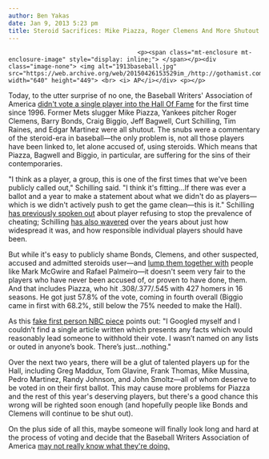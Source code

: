 ```yaml
---
author: Ben Yakas
date: Jan 9, 2013 5:23 pm
title: Steroid Sacrifices: Mike Piazza, Roger Clemens And More Shutout Of Hall Of Fame
---
```


	
										<p><span class="mt-enclosure mt-enclosure-image" style="display: inline;"> </span></p><div class="image-none"> <img alt="1913baseball.jpg" src="https://web.archive.org/web/20150426153529im_/http://gothamist.com/attachments/byakas/1913baseball.jpg" width="640" height="449"> <br> <i> AP</i></div> <p></p>

<p>Today, to the utter surprise of no one, the Baseball Writers&apos; Association of America <a href="https://web.archive.org/web/20150426153529/http://espn.go.com/mlb/story/_/id/8828339/no-players-elected-baseball-hall-fame-writers">didn&apos;t vote a single player into the Hall Of Fame</a> for the first time since 1996. Former Mets slugger Mike Piazza, Yankees pitcher Roger Clemens, Barry Bonds, Craig Biggio, Jeff Bagwell, Curt Schilling, Tim Raines, and Edgar Martinez were all shutout. The snubs were a commentary of the steroid-era in baseball&#x2014;the only problem is, not all those players have been linked to, let alone accused of, using steroids. Which means that Piazza, Bagwell and Biggio, in particular, are suffering for the sins of their contemporaries.</p>

<p>&quot;I think as a player, a group, this is one of the first times that we&apos;ve been publicly called out,&quot; Schilling said. &quot;I think it&apos;s fitting...If there was ever a ballot and a year to make a statement about what we didn&apos;t do as players&#x2014;which is we didn&apos;t actively push to get the game clean&#x2014;this is it.&quot; Schilling <a href="https://web.archive.org/web/20150426153529/http://deadspin.com/5819068/curt-schilling-no-winning-team-was-steroid+free-not-even-my-own">has previously spoken out</a> about player refusing to stop the prevalence of cheating; Schilling <a href="https://web.archive.org/web/20150426153529/http://www.washingtonpost.com/wp-dyn/articles/A50499-2005Mar19.html">has also wavered</a> over the years about just how widespread it was, and how responsible individual players should have been.</p>

<p>But while it&apos;s easy to publicly shame Bonds, Clemens, and other suspected, accused and admitted steroids user&#x2014;and <a href="https://web.archive.org/web/20150426153529/http://www.nypost.com/p/sports/mets/piazza_clemens_bonds_fall_short_bgbogDPlgKoesdS7rYQJjI">lump them together with</a> people like Mark McGwire and Rafael Palmeiro&#x2014;it doesn&apos;t seem very fair to the players who have never been accused of, or proven to have done, them. And that includes Piazza, who hit .308/.377/.545 with 427 homers in 16 seasons. He got just 57.8% of the vote, coming in fourth overall (Biggio came in first with 68.2%, still below the 75% needed to make the Hall). </p>

<p>As this <a href="https://web.archive.org/web/20150426153529/http://hardballtalk.nbcsports.com/2013/01/09/did-i-do-something-wrong-because-i-really-dont-understand-this-at-all/">fake first person NBC piece</a> points out: &quot;I Googled myself and I couldn&#x2019;t find a single article written which presents any facts which would reasonably lead someone to withhold their vote. I wasn&#x2019;t named on any lists or outed in anyone&#x2019;s book. There&#x2019;s just&#x2026;nothing.&quot;</p>

<p>Over the next two years, there will be a glut of talented players up for the Hall, including Greg Maddux, Tom Glavine, Frank Thomas, Mike Mussina, Pedro Martinez, Randy Johnson, and John Smoltz&#x2014;all of whom deserve to be voted in on their first ballot. This may cause more problems for Piazza and the rest of this year&apos;s deserving players, but there&apos;s a good chance this wrong will be righted soon enough (and hopefully people like Bonds and Clemens will continue to be shut out). </p>

<p>On the plus side of all this, maybe someone will finally look long and hard at the process of voting and decide that the Baseball Writers Association of America <a href="https://web.archive.org/web/20150426153529/http://www.grantland.com/blog/the-triangle/post/_/id/47091/the-fallacy-of-the-baseball-hall-of-fame">may not really know what they&apos;re doing.</a></p>					
										
									
				